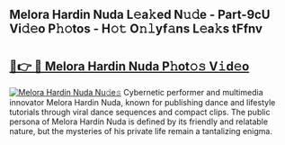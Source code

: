 ## Melora Hardin Nuda L𝚎a𝚔ed N𝚞𝚍e - Part-9cU Vi𝚍𝚎o P𝚑𝚘tos - H𝚘𝚝 O𝚗𝚕yf𝚊ns L𝚎a𝚔s tFfnv

# <h2><a href="http://kfa29do.oniu.top/?m=Melora+Hardin+Nuda">🔗👉 🔴 Melora Hardin Nuda P𝚑ot𝚘𝚜 V𝚒d𝚎o</a></h2>

[![Melora Hardin Nuda Nu𝚍e𝚜](https://i.imgur.com/0qMVB7G.gif)](http://kfa29do.oniu.top/?m=Melora+Hardin+Nuda)
Cybernetic performer and multimedia innovator Melora Hardin Nuda, known for publishing dance and lifestyle tutorials through viral dance sequences and compact clips. The public persona of Melora Hardin Nuda is defined by its friendly and relatable nature, but the mysteries of his private life remain a tantalizing enigma.  
